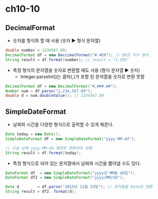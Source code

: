 # ch10-10

## DecimalFormat

- 숫자를 형식화 할 때 사용 (숫자 ▶ 형식 문자열)

```java
double number = 1234567.89;
DecimalFormat df = new DeccimalFormat("#.#E0"); // E0은 지수 형식
String result = df.format(number); // result = "1.2E6"
```

- 특정 형식의 문자열을 숫자로 변환할 때도 사용 (형식 문자열 ▶ 숫자)
    - Integer.parseInt()는 콤마(,)가 포함 된 문자열을 숫자로 변환 못함

```java
DecimalFormat df = new DecimalFormat("#,###.##");
Number num = df.parse("1,234,567.89");
double d = num.doubleValue(); // 1234567.89
```

## SimpleDateFormat

- 날짜와 시간을 다양한 형식으로 출력할 수 있게 해준다.

```java
Date today = new Date();
SimpleDateFormat df = new SimpleDateFormat("yyyy-MM-dd");

// 오늘 날짜 yyyy-MM-dd 형태로 변환하여 반환
String result = df.format(today);
```

- 특정 형식으로 되어 있는 문자열에서 날짜와 시간을 뽑아낼 수도 있다.

```java
DateFormat df  = new SimpleDateFormat("yyyy년 MM월 dd일");
DateFormat df2 = new SimpleDateFormat("yyyy/MM/dd");

Date d        = df.parse("2015년 11월 23일"); // 문자열을 Date로 변환
String result = df2. format(d);
```